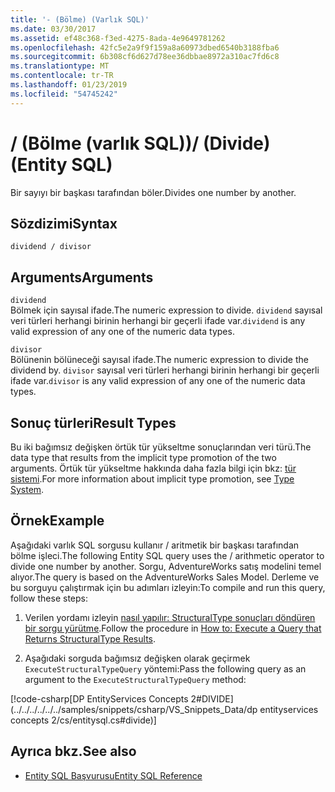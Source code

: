 ```yaml
---
title: '- (Bölme) (Varlık SQL)'
ms.date: 03/30/2017
ms.assetid: ef48c368-f3ed-4275-8ada-4e9649781262
ms.openlocfilehash: 42fc5e2a9f9f159a8a60973dbed6540b3188fba6
ms.sourcegitcommit: 6b308cf6d627d78ee36dbbae8972a310ac7fd6c8
ms.translationtype: MT
ms.contentlocale: tr-TR
ms.lasthandoff: 01/23/2019
ms.locfileid: "54745242"
---
```

# <a name="-divide-entity-sql"></a><span data-ttu-id="ba459-102">/ (Bölme (varlık SQL))</span><span class="sxs-lookup"><span data-stu-id="ba459-102">/ (Divide) (Entity SQL)</span></span>
<span data-ttu-id="ba459-103">Bir sayıyı bir başkası tarafından böler.</span><span class="sxs-lookup"><span data-stu-id="ba459-103">Divides one number by another.</span></span>  
  
## <a name="syntax"></a><span data-ttu-id="ba459-104">Sözdizimi</span><span class="sxs-lookup"><span data-stu-id="ba459-104">Syntax</span></span>  
  
```  
dividend / divisor  
```  
  
## <a name="arguments"></a><span data-ttu-id="ba459-105">Arguments</span><span class="sxs-lookup"><span data-stu-id="ba459-105">Arguments</span></span>  
 `dividend`  
 <span data-ttu-id="ba459-106">Bölmek için sayısal ifade.</span><span class="sxs-lookup"><span data-stu-id="ba459-106">The numeric expression to divide.</span></span> <span data-ttu-id="ba459-107">`dividend` sayısal veri türleri herhangi birinin herhangi bir geçerli ifade var.</span><span class="sxs-lookup"><span data-stu-id="ba459-107">`dividend` is any valid expression of any one of the numeric data types.</span></span>  
  
 `divisor`  
 <span data-ttu-id="ba459-108">Bölünenin bölüneceği sayısal ifade.</span><span class="sxs-lookup"><span data-stu-id="ba459-108">The numeric expression to divide the dividend by.</span></span> <span data-ttu-id="ba459-109">`divisor` sayısal veri türleri herhangi birinin herhangi bir geçerli ifade var.</span><span class="sxs-lookup"><span data-stu-id="ba459-109">`divisor` is any valid expression of any one of the numeric data types.</span></span>  
  
## <a name="result-types"></a><span data-ttu-id="ba459-110">Sonuç türleri</span><span class="sxs-lookup"><span data-stu-id="ba459-110">Result Types</span></span>  
 <span data-ttu-id="ba459-111">Bu iki bağımsız değişken örtük tür yükseltme sonuçlarından veri türü.</span><span class="sxs-lookup"><span data-stu-id="ba459-111">The data type that results from the implicit type promotion of the two arguments.</span></span> <span data-ttu-id="ba459-112">Örtük tür yükseltme hakkında daha fazla bilgi için bkz: [tür sistemi](../../../../../../docs/framework/data/adonet/ef/language-reference/type-system-entity-sql.md).</span><span class="sxs-lookup"><span data-stu-id="ba459-112">For more information about implicit type promotion, see [Type System](../../../../../../docs/framework/data/adonet/ef/language-reference/type-system-entity-sql.md).</span></span>  
  
## <a name="example"></a><span data-ttu-id="ba459-113">Örnek</span><span class="sxs-lookup"><span data-stu-id="ba459-113">Example</span></span>  
 <span data-ttu-id="ba459-114">Aşağıdaki varlık SQL sorgusu kullanır / aritmetik bir başkası tarafından bölme işleci.</span><span class="sxs-lookup"><span data-stu-id="ba459-114">The following Entity SQL query uses the / arithmetic operator to divide one number by another.</span></span> <span data-ttu-id="ba459-115">Sorgu, AdventureWorks satış modelini temel alıyor.</span><span class="sxs-lookup"><span data-stu-id="ba459-115">The query is based on the AdventureWorks Sales Model.</span></span> <span data-ttu-id="ba459-116">Derleme ve bu sorguyu çalıştırmak için bu adımları izleyin:</span><span class="sxs-lookup"><span data-stu-id="ba459-116">To compile and run this query, follow these steps:</span></span>  
  
1.  <span data-ttu-id="ba459-117">Verilen yordamı izleyin [nasıl yapılır: StructuralType sonuçları döndüren bir sorgu yürütme](../../../../../../docs/framework/data/adonet/ef/how-to-execute-a-query-that-returns-structuraltype-results.md).</span><span class="sxs-lookup"><span data-stu-id="ba459-117">Follow the procedure in [How to: Execute a Query that Returns StructuralType Results](../../../../../../docs/framework/data/adonet/ef/how-to-execute-a-query-that-returns-structuraltype-results.md).</span></span>  
  
2.  <span data-ttu-id="ba459-118">Aşağıdaki sorguda bağımsız değişken olarak geçirmek `ExecuteStructuralTypeQuery` yöntemi:</span><span class="sxs-lookup"><span data-stu-id="ba459-118">Pass the following query as an argument to the `ExecuteStructuralTypeQuery` method:</span></span>  
  
 [!code-csharp[DP EntityServices Concepts 2#DIVIDE](../../../../../../samples/snippets/csharp/VS_Snippets_Data/dp entityservices concepts 2/cs/entitysql.cs#divide)]  
  
## <a name="see-also"></a><span data-ttu-id="ba459-119">Ayrıca bkz.</span><span class="sxs-lookup"><span data-stu-id="ba459-119">See also</span></span>
- [<span data-ttu-id="ba459-120">Entity SQL Başvurusu</span><span class="sxs-lookup"><span data-stu-id="ba459-120">Entity SQL Reference</span></span>](../../../../../../docs/framework/data/adonet/ef/language-reference/entity-sql-reference.md)
